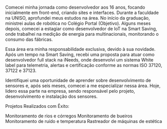 Comecei minha jornada como desenvolvedor aos 16 anos, focando inicialmente em front-end, criando sites e interfaces. Durante a faculdade na UNISO, aprofundei meus estudos na área. No início da graduação, ministrei aulas de robótica no Colégio Portal (Objetivo). Alguns meses depois, comecei a estagiar como desenvolvedor de IoT na Smart Saving, onde trabalhei na medição de energia para multinacionais, monitorando o consumo das fábricas.

Essa área era minha responsabilidade exclusiva, devido à sua novidade. Após um tempo na Smart Saving, recebi uma proposta para atuar como desenvolvedor full stack na iNeeds, onde desenvolvi um sistema White label para telemetria, alertas e certificação conforme as normas ISO 37120, 37122 e 37123.

Identifiquei uma oportunidade de aprender sobre desenvolvimento de sensores e, após seis meses, comecei a me especializar nessa área. Hoje, lidero essa parte na empresa, sendo responsável pelo projeto, desenvolvimento e instalação dos sensores.

Projetos Realizados com Êxito:

Monitoramento de rios e córregos
Monitoramento de bueiros
Monitoramento de ruído e temperatura
Rastreador de máquinas de estética

